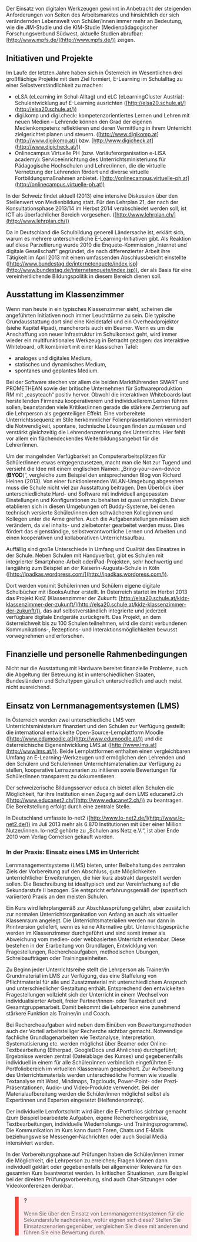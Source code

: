 <!-- filename: 01_Rahmenbedingungen_Medieneinsatz_an_Schulen.md -->
<!-- title: Rahmenbedingungen: Medieneinsatz an Schulen -->

Der Einsatz von digitalen Werkzeugen gewinnt in Anbetracht der steigenden Anforderungen von Seiten des Arbeitsmarktes und hinsichtlich der sich verändernden Lebenswelt von Schüler/innen immer mehr an Bedeutung, wie die JIM-Studie und die KIM-Studie (Medienpädagogischer Forschungsverbund Südwest, aktuelle Studien abrufbar: [http://www.mpfs.de/](http://www.mpfs.de/)) zeigen.

## Initiativen und Projekte

Im Laufe der letzten Jahre haben sich in Österreich im Wesentlichen drei großflächige Projekte mit dem Ziel formiert, E-Learning im Schulalltag zu einer Selbstverständlichkeit zu machen:

- eLSA (eLearning im Schul-Alltag) und eLC (eLearningCluster Austria): Schulentwicklung auf E-Learning ausrichten ([http://elsa20.schule.at/](http://elsa20.schule.at/))
- digi.komp und digi.check: kompetenzorientiertes Lernen und Lehren mit neuen Medien – Lehrende können den Grad der eigenen Medienkompetenz reflektieren und deren Vermittlung in ihrem Unterricht zielgerichtet planen und steuern. ([http://www.digikomp.at](http://www.digikomp.at/) bzw. [http://www.digicheck.at](http://www.digicheck.at/))
- Onlinecampus Virtuelle PH (bzw. Vorläuferorganisation e-LISA academy): Serviceeinrichtung des Unterrichtsministeriums für Pädagogische Hochschulen und Lehrer/innen, die die virtuelle Vernetzung der Lehrenden fördert und diverse virtuelle Fortbildungsmaßnahmen anbietet. ([http://onlinecampus.virtuelle-ph.at](http://onlinecampus.virtuelle-ph.at))

In der Schweiz findet aktuell (2013) eine intensive Diskussion über den Stellenwert von Medienbildung statt. Für den Lehrplan 21, der nach der Konsultationsphase 2013/14 im Herbst 2014 verabschiedet werden soll, ist ICT als überfachlicher Bereich vorgesehen. ([http://www.lehrplan.ch/](http://www.lehrplan.ch/))

Da in Deutschland die Schulbildung generell Ländersache ist, erklärt sich, warum es mehrere unterschiedliche E-Learning-Initiativen gibt. Als Reaktion auf diese Parzellierung wurde 2010 die Enquete-Kommission „Internet und digitale Gesellschaft“ gegründet, die nach differenzierter Arbeit ihre Tätigkeit im April 2013 mit einem umfassenden Abschlussbericht einstellte ([http://www.bundestag.de/internetenquete/index.jsp](http://www.bundestag.de/internetenquete/index.jsp)), der als Basis für eine vereinheitlichende Bildungspolitik in diesem Bereich dienen soll.

## Ausstattung im Klassenzimmer

Wenn man heute in ein typisches Klassenzimmer sieht, scheinen die angeführten Initiativen noch immer Leuchttürme zu sein. Die typische Grundausstattung dort sind eine Kreidetafel und ein Overheadprojektor (siehe Kapitel #ipad), mancherorts auch ein Beamer. Wenn es um die Anschaffung von neuer Infrastruktur im Schulkontext geht, wird immer wieder ein multifunktionales Werkzeug in Betracht gezogen: das interaktive Whiteboard, oft kombiniert mit einer klassischen Tafel:

- analoges und digitales Medium,
- statisches und dynamisches Medium,
- spontanes und geplantes Medium.

Bei der Software stechen vor allem die beiden Marktführenden SMART und PROMETHEAN sowie der britische Unternehmen für Softwareproduktion RM mit „easyteach“ positiv hervor. Obwohl die interaktiven Whiteboards laut herstellenden Firmenzu kooperativerem und individuellerem Lernen führen sollen, beanstanden viele Kritiker/innen gerade die stärkere Zentrierung auf die Lehrperson als gegenteiligen Effekt. Eine vorbereitete Unterrichtssequenz im Stile herkömmlicher Folienpräsentationen vermindert die Notwendigkeit, spontane, technische Lösungen finden zu müssen und verstärkt gleichzeitig die Lehrendenzentrierung des Unterrichts. Hier fehlt vor allem ein flächendeckendes Weiterbildungsangebot für die Lehrer/innen.

Um der mangelnden Verfügbarkeit an Computerarbeitsplätzen für Schüler/innen etwas entgegenzusetzen, macht man die Not zur Tugend und versieht die Idee mit einem englischen Namen: „Bring-your-own-device (**BYOD**)“, vergleiche zum Beispiel den entsprechenden Blog von Richard Heinen (2013). Von einer funktionierenden WLAN-Umgebung abgesehen muss die Schule nicht viel zur Ausstattung beitragen. Den Überblick über unterschiedlichste Hard- und Software mit individuell angepassten Einstellungen und Konfigurationen zu behalten ist quasi unmöglich. Daher etablieren sich in diesen Umgebungen oft Buddy-Systeme, bei denen technisch versierte Schüler/innen den schwächeren Kolleginnen und Kollegen unter die Arme greifen. Auch die Aufgabenstellungen müssen sich verändern, da viel inhalts- und zielbetonter gearbeitet werden muss. Dies fördert das eigenständige, selbstverantwortliche Lernen und Arbeiten und einen kooperativen und kollaborativen Unterrichtsaufbau.

Auffällig sind große Unterschiede in Umfang und Qualität des Einsatzes in der Schule. Neben Schulen mit Handyverbot, gibt es Schulen mit integrierter Smartphone-Arbeit oderiPad-Projekten, sehr hochwertig und langjährig zum Beispiel an der Kaiserin-Augusta-Schule in Köln ([http://ipadkas.wordpress.com/](http://ipadkas.wordpress.com/)).

Dort werden von/mit Schülerinnen und Schülern eigene digitale Schulbücher mit iBooksAuthor erstellt. In Österreich startet im Herbst 2013 das Projekt KidZ (Klassenzimmer der Zukunft: [http://elsa20.schule.at/kidz-klassenzimmer-der-zukunft/](http://elsa20.schule.at/kidz-klassenzimmer-der-zukunft/)), das auf selbstverständlich integrierte und jederzeit verfügbare digitale Endgeräte zurückgreift. Das Projekt, an dem österreichweit bis zu 100 Schulen teilnehmen, wird die damit verbundenen Kommunikations-, Rezeptions- und Interaktionsmöglichkeiten bewusst vorwegnehmen und erforschen.

## Finanzielle und personelle Rahmenbedingungen

Nicht nur die Ausstattung mit Hardware bereitet finanzielle Probleme, auch die Abgeltung der Betreuung ist in unterschiedlichen Staaten, Bundesländern und Schultypen gänzlich unterschiedlich und auch meist nicht ausreichend.

## Einsatz von Lernmanagementsystemen (LMS)

In Österreich werden zwei unterschiedliche LMS vom Unterrichtsministerium finanziert und den Schulen zur Verfügung gestellt: die international entwickelte Open-Source-Lernplattform Moodle ([http://www.edumoodle.at](http://www.edumoodle.at/)) und die österreichische Eigenentwicklung LMS.at ([http://www.lms.at](http://www.lms.at/)). Beide Lernplattformen enthalten einen vergleichbaren Umfang an E-Learning-Werkzeugen und ermöglichen den Lehrenden und den Schülern und Schülerinnen Unterrichtsmaterialien zur Verfügung zu stellen, kooperative Lernszenarien zu initiieren sowie Bewertungen für Schüler/innen transparent zu dokumentieren.

Der schweizerische Bildungsserver educa.ch bietet allen Schulen die Möglichkeit, für ihre Institution einen Zugang auf dem LMS educanet2.ch ([http://www.educanet2.ch/](http://www.educanet2.ch/)‎) zu beantragen. Die Bereitstellung erfolgt durch eine zentrale Stelle.

In Deutschland umfasste lo-net2 ([http://www.lo-net2.de/](http://www.lo-net2.de/)) im Juli 2013 mehr als 6.870 Institutionen mit über einer Million Nutzer/innen. lo-net2 gehörte zu „Schulen ans Netz e.V.“, ist aber Ende 2010 vom Verlag Cornelsen gekauft worden.

### In der Praxis: Einsatz eines LMS im Unterricht

Lernmanagementsysteme (LMS) bieten, unter Beibehaltung des zentralen Ziels der Vorbereitung auf den Abschluss, gute Möglichkeiten unterrichtlicher Erweiterungen, die hier kurz abstrakt dargestellt werden sollen. Die Beschreibung ist idealtypisch und zur Vereinfachung auf die Sekundarstufe II bezogen. Sie entspricht erfahrungsgemäß der (spezifisch variierten) Praxis an den meisten Schulen.  
</blockquote>  
Ein Kurs wird lehrplangemäß zur Abschlussprüfung geführt, aber zusätzlich zur normalen Unterrichtsorganisation von Anfang an auch als virtueller Klassenraum angelegt. Die Unterrichtsmaterialien werden nur dann in Printversion geliefert, wenn es keine Alternative gibt. Unterrichtsgespräche werden im Klassenzimmer durchgeführt und sind somit immer als Abweichung vom medien‐ oder webbasierten Unterricht erkennbar. Diese bestehen in der Erarbeitung von Grundlagen, Entwicklung von Fragestellungen, Rechercheaufgaben, methodischen Übungen, Schreibaufträgen oder Trainingseinheiten.  
  
Zu Beginn jeder Unterrichtsreihe stellt die Lehrperson als Trainer/in Grundmaterial im LMS zur Verfügung, das eine Staffelung von Pflichtmaterial für alle und Zusatzmaterial mit unterschiedlichem Anspruch und unterschiedlicher Gestaltung enthält. Entsprechend den entwickelten Fragestellungen vollzieht sich der Unterricht in einem Wechsel von individualisierter Arbeit, freier Partner/innen‐ oder Teamarbeit und Gesamtgruppenarbeit. Damit bekommt die Lehrperson eine zunehmend stärkere Funktion als Trainer/in und Coach.  
  
Bei Rechercheaufgaben wird neben dem Einüben von Bewertungsmethoden auch der Vorteil arbeitsteiliger Recherche sichtbar gemacht. Notwendige fachliche Grundlagenarbeiten wie Textanalyse, Interpretation, Systematisierung etc. werden möglichst über Beamer oder Online‐Textbearbeitung (Etherpad, GoogleDocs und Ähnliches) durchgeführt; Ergebnisse werden zentral (Dateiablage des Kurses) und gegebenenfalls individuell in einem für alle Schüler/innen verbindlich eingeführten E‐Portfoliobereich im virtuellen Klassenraum gespeichert. Zur Aufbereitung des Unterrichtsmaterials werden unterschiedliche Formen wie visuelle Textanalyse mit Word, Mindmaps, Tagclouds, Power-Point- oder Prezi‐Präsentationen, Audio‐ und Video‐Produkte verwendet. Bei der Materialaufbereitung werden die Schüler/innen möglichst selbst als Expertinnen und Experten eingesetzt (Helfendenprinzip).

Der individuelle Lernfortschritt wird über die E‐Portfolios sichtbar gemacht (zum Beispiel bearbeitete Aufgaben, eigene Rechercheergebnisse, Textbearbeitungen, individuelle Wiederholungs‐ und Trainingsprogramme). Die Kommunikation im Kurs kann durch Foren, Chats und E‐Mails beziehungsweise Messenger‐Nachrichten oder auch Social Media intensiviert werden.  
</blockquote>  
In der Vorbereitungsphase auf Prüfungen haben die Schüler/innen immer die Möglichkeit, die Lehrperson zu erreichen; Fragen können dann individuell geklärt oder gegebenenfalls bei allgemeiner Relevanz für den gesamten Kurs beantwortet werden. In kritischen Situationen, zum Beispiel bei der direkten Prüfungsvorbereitung, sind auch Chat‐Sitzungen oder Videokonferenzen denkbar.

<blockquote style="background: #FFEBEE; border-left: 10px solid #F44336">

### ?

Wenn Sie über den Einsatz von Lernmanagementsystemen für die Sekundarstufe nachdenken, wofür eignen sich diese? Stellen Sie Einsatzszenarien gegenüber, vergleichen Sie diese mit anderen und führen Sie eine Bewertung durch.

</blockquote>
